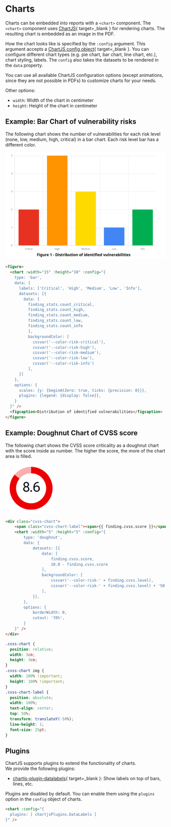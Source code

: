 # Charts
Charts can be embedded into reports with a `<chart>` component.
The `<chart>` component uses [ChartJS](https://www.chartjs.org/docs/latest/){ target=_blank } for rendering charts.
The resulting chart is embedded as an image in the PDF.

How the chart looks like is specified by the `:config` argument. This argument accepts a [ChartJS config object](https://www.chartjs.org/docs/latest/configuration/){ target=_blank }.
You can configure different chart types (e.g. pie chart, bar chart, line chart, etc.), chart styling, labels.
The `config` also takes the datasets to be rendered in the `data` property.

You can use all available ChartJS configuration options (except animations, since they are not possible in PDFs) to customize charts for your needs.

Other options:

* `width`: Width of the chart in centimeter
* `height`: Height of the chart in centimeter

## Example: Bar Chart of vulnerability risks
The following chart shows the number of vulnerabilities for each risk level (none, low, medium, high, critical) in a bar chart.
Each risk level bar has a different color.

![](../images/chart_finding_distribution.png)

```html
<figure>
  <chart :width="15" :height="10" :config="{
    type: 'bar', 
    data: {
      labels: ['Critical', 'High', 'Medium', 'Low', 'Info'],
      datasets: [{
        data: [
          finding_stats.count_critical,
          finding_stats.count_high,
          finding_stats.count_medium,
          finding_stats.count_low,
          finding_stats.count_info
          ],
          backgroundColor: [
            cssvar('--color-risk-critical'), 
            cssvar('--color-risk-high'), 
            cssvar('--color-risk-medium'), 
            cssvar('--color-risk-low'), 
            cssvar('--color-risk-info')
          ],
      }]
    },
    options: {
      scales: {y: {beginAtZero: true, ticks: {precision: 0}}}, 
      plugins: {legend: {display: false}},
    }
  }" />
  <figcaption>Distribution of identified vulnerabilities</figcaption>
</figure>
```


## Example: Doughnut Chart of CVSS score
The following chart shows the CVSS score criticality as a doughnut chart with the score inside as number.
The higher the score, the more of the chart area is filled.

![](../images/chart_cvss.png)

```html
<div class="cvss-chart">
    <span class="cvss-chart-label"><span>{{ finding.cvss.score }}</span></span>
    <chart :width="5" :height="5" :config="{
        type: 'doughnut',
        data: {
            datasets: [{
                data: [
                    finding.cvss.score, 
                    10.0 - finding.cvss.score
                ],
                backgroundColor: [
                    cssvar('--color-risk-' + finding.cvss.level), 
                    cssvar('--color-risk-' + finding.cvss.level) + '50',
                ],
            }],
        },
        options: {
            borderWidth: 0,
            cutout: '70%',
        }
    }" />
</div>
```

```css
.cvss-chart {
  position: relative;
  width: 3cm;
  height: 3cm;
}
.cvss-chart img {
  width: 100% !important;
  height: 100% !important;
}
.cvss-chart-label {
  position: absolute;
  width: 100%;
  text-align: center;
  top: 50%;
  transform: translateY(-50%);
  line-height: 1;
  font-size: 25pt;
}
```


## Plugins
ChartJS supports plugins to extend the functionality of charts.  
We provide the following plugins:

* [chartjs-plugin-datalabels](https://chartjs-plugin-datalabels.netlify.app/guide/getting-started.html#configuration){ target=_blank }: Show labels on top of bars, lines, etc.

Plugins are disabled by default. You can enable them using the `plugins` option in the `config` object of charts.

```html 
<chart :config="{
  plugins: [ chartjsPlugins.DataLabels ]
}" />
```